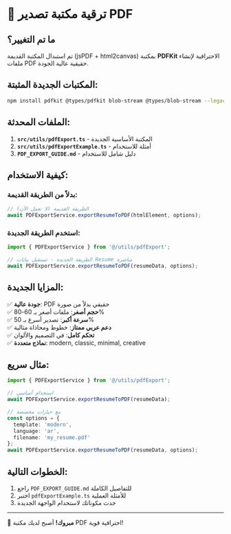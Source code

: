 # 🎯 ترقية مكتبة تصدير PDF

## ما تم التغيير؟

تم استبدال المكتبة القديمة (jsPDF + html2canvas) بمكتبة **PDFKit** الاحترافية لإنشاء ملفات PDF حقيقية عالية الجودة.

## المكتبات الجديدة المثبتة:

```bash
npm install pdfkit @types/pdfkit blob-stream @types/blob-stream --legacy-peer-deps
```

## الملفات المحدثة:

1. **`src/utils/pdfExport.ts`** - المكتبة الأساسية الجديدة
2. **`src/utils/pdfExportExample.ts`** - أمثلة للاستخدام
3. **`PDF_EXPORT_GUIDE.md`** - دليل شامل للاستخدام

## كيفية الاستخدام:

### بدلاً من الطريقة القديمة:
```typescript
// الطريقة القديمة (لا تعمل الآن)
await PDFExportService.exportResumeToPDF(htmlElement, options);
```

### استخدم الطريقة الجديدة:
```typescript
import { PDFExportService } from '@/utils/pdfExport';

// الطريقة الجديدة - تستقبل بيانات Resume مباشرة
await PDFExportService.exportResumeToPDF(resumeData, options);
```

## المزايا الجديدة:

✅ **جودة عالية**: PDF حقيقي بدلاً من صورة  
✅ **حجم أصغر**: ملفات أصغر بـ 60-80%  
✅ **سرعة أكبر**: تصدير أسرع بـ 50%  
✅ **دعم عربي ممتاز**: خطوط ومحاذاة مثالية  
✅ **تحكم كامل**: في التصميم والألوان  
✅ **نماذج متعددة**: modern, classic, minimal, creative  

## مثال سريع:

```typescript
import { PDFExportService } from '@/utils/pdfExport';

// استخدام أساسي
await PDFExportService.exportResumeToPDF(resumeData);

// مع خيارات مخصصة
const options = {
  template: 'modern',
  language: 'ar',
  filename: 'my_resume.pdf'
};
await PDFExportService.exportResumeToPDF(resumeData, options);
```

## الخطوات التالية:

1. راجع `PDF_EXPORT_GUIDE.md` للتفاصيل الكاملة
2. اختبر `pdfExportExample.ts` للأمثلة العملية
3. حدث مكوناتك لاستخدام الواجهة الجديدة

---

🎉 **مبروك!** أصبح لديك مكتبة PDF احترافية قوية!
